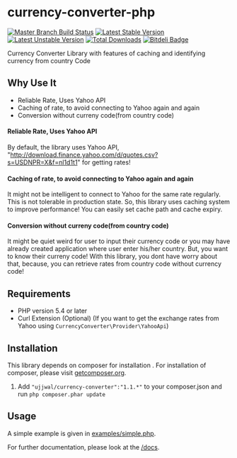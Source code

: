currency-converter-php
======================

[![Master Branch Build Status](https://api.travis-ci.org/ojhaujjwal/currency-converter-php.png?branch=master)](http://travis-ci.org/ojhaujjwal/currency-converter-php)
[![Latest Stable Version](https://poser.pugx.org/ojhaujjwal/ujjwal/currency-converter/v/stable.png)](https://packagist.org/packages/ojhaujjwal/ujjwal/currency-converter)
[![Latest Unstable Version](https://poser.pugx.org/ojhaujjwal/ujjwal/currency-converter/v/unstable.png)](https://packagist.org/packages/ojhaujjwal/ujjwal/currency-converter)
[![Total Downloads](https://poser.pugx.org/ojhaujjwal/ujjwal/currency-converter/downloads.png)](https://packagist.org/packages/ojhaujjwal/ujjwal/currency-converter)
[![Bitdeli Badge](https://d2weczhvl823v0.cloudfront.net/ojhaujjwal/htimgmodule/trend.png)](https://bitdeli.com/free "Bitdeli Badge")

Currency Converter Library with features of caching and identifying currency from country Code

## Why Use It

* Reliable Rate, Uses Yahoo API
* Caching of rate, to avoid connecting to Yahoo again and again
* Conversion without curreny code(from country code)


#### Reliable Rate, Uses Yahoo API
By default, the library uses Yahoo API, "http://download.finance.yahoo.com/d/quotes.csv?s=USDNPR=X&f=nl1d1t1" for getting rates!

#### Caching of rate, to avoid connecting to Yahoo again and again
It might not be intelligent to connect to Yahoo for the same rate regularly. This is not tolerable in production state.
So, this library uses caching system to improve performance! You can easily set cache path and cache expiry.


#### Conversion without curreny code(from country code)
It might be quiet weird for user to input their currency code or you may have already created application where user enter his/her country. But, you want to know their curreny code!
With this library, you dont have worry about that, because, you can retrieve rates from country code without currency code!


## Requirements

* PHP version 5.4 or later
* Curl Extension (Optional) (If you want to get the exchange rates from Yahoo using `CurrencyConverter\Provider\YahooApi`)

## Installation
This library depends on composer for installation . For installation of composer, please visit [getcomposer.org](getcomposer.org). 

1. Add `"ujjwal/currency-converter":"1.1.*"` to your composer.json and run `php composer.phar update`

## Usage
A simple example is given in [examples/simple.php](https://github.com/ojhaujjwal/currency-converter-php/blob/master/examples/simple.php).

For further documentation, please look at the [/docs](https://github.com/ojhaujjwal/currency-converter-php/tree/master/docs).

